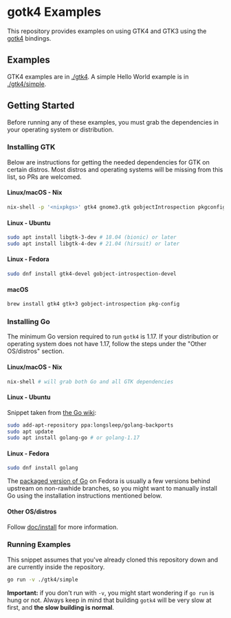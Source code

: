 # gotk4 Examples

This repository provides examples on using GTK4 and GTK3 using the
[gotk4][gotk4] bindings.

[gotk4]: https://github.com/diamondburned/gotk4

## Examples

GTK4 examples are in [./gtk4](./gtk4). A simple Hello World example is in
[./gtk4/simple](./gtk4/simple).

## Getting Started

Before running any of these examples, you must grab the dependencies in your
operating system or distribution.

### Installing GTK

Below are instructions for getting the needed dependencies for GTK on certain
distros. Most distros and operating systems will be missing from this list, so
PRs are welcomed.

#### Linux/macOS - Nix

```sh
nix-shell -p '<nixpkgs>' gtk4 gnome3.gtk gobjectIntrospection pkgconfig
```

#### Linux - Ubuntu

```sh
sudo apt install libgtk-3-dev # 18.04 (bionic) or later
sudo apt install libgtk-4-dev # 21.04 (hirsuit) or later
```

#### Linux - Fedora

```sh
sudo dnf install gtk4-devel gobject-introspection-devel
```

#### macOS

```sh
brew install gtk4 gtk+3 gobject-introspection pkg-config
```

### Installing Go

The minimum Go version required to run `gotk4` is 1.17. If your distribution or
operating system does not have 1.17, follow the steps under the "Other
OS/distros" section.

#### Linux/macOS - Nix

```sh
nix-shell # will grab both Go and all GTK dependencies
```

#### Linux - Ubuntu

Snippet taken from [the Go wiki](https://github.com/golang/go/wiki/Ubuntu):

```sh
sudo add-apt-repository ppa:longsleep/golang-backports
sudo apt update
sudo apt install golang-go # or golang-1.17
```

#### Linux - Fedora

```sh
sudo dnf install golang
```

The [packaged version of Go](https://src.fedoraproject.org/rpms/golang) on
Fedora  is usually a few versions behind upstream on non-rawhide branches,
so you might want to manually install Go using the installation instructions
mentioned below.

#### Other OS/distros

Follow [doc/install](https://go.dev/doc/install) for more information.

### Running Examples

This snippet assumes that you've already cloned this repository down and are
currently inside the repository.

```sh
go run -v ./gtk4/simple
```

**Important:** if you don't run with `-v`, you might start wondering if `go run`
is hung or not. Always keep in mind that building `gotk4` will be very slow at
first, and **the slow building is normal**.
